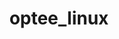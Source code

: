 ---
parent_project: optee
permalink: /engineering/projects/optee/optee_linux/
project_link_name: optee_linux
project_stats: 'true'
project_url: https://github.com/linaro-swg/linux
title: optee_linux
image:
  featured: 'true'
  path: /assets/images/projects/op-tee.png
display: "false"
---